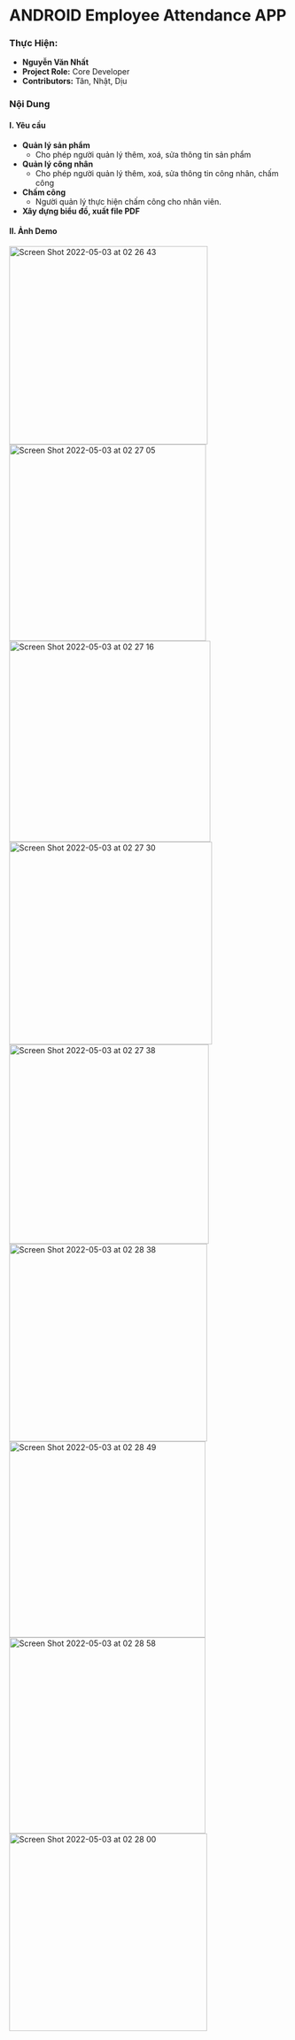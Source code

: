 # ANDROID Employee Attendance APP

### Thực Hiện:
- **Nguyễn Văn Nhất** 
- **Project Role:** Core Developer
- **Contributors:** Tân, Nhật, Dịu

### Nội Dung
#### I. Yêu cầu
- **Quản lý sản phẩm**
    - Cho phép người quản lý thêm, xoá, sửa thông tin sản phẩm
- **Quản lý công nhân**
    - Cho phép người quản lý thêm, xoá, sửa thông tin công nhân, chấm công
- **Chấm công**
    - Người quản lý thực hiện chấm công cho nhân viên.
- **Xây dựng biểu đồ, xuất file PDF** 

#### II. Ảnh Demo
<img width="358" alt="Screen Shot 2022-05-03 at 02 26 43" src="https://user-images.githubusercontent.com/87685010/166312267-bac8d309-534c-476e-aeb6-ccba4a53945c.png">
<img width="355" alt="Screen Shot 2022-05-03 at 02 27 05" src="https://user-images.githubusercontent.com/87685010/166312311-96c840e3-b3ce-4d7b-985c-9615aec99949.png">
<img width="363" alt="Screen Shot 2022-05-03 at 02 27 16" src="https://user-images.githubusercontent.com/87685010/166312339-48946404-9127-4274-a1b2-1ea8d75bea2b.png">
<img width="366" alt="Screen Shot 2022-05-03 at 02 27 30" src="https://user-images.githubusercontent.com/87685010/166312362-56f9e341-8b9c-4781-ac29-7753d9cd6038.png">
<img width="360" alt="Screen Shot 2022-05-03 at 02 27 38" src="https://user-images.githubusercontent.com/87685010/166312385-a295a1af-849d-460c-818b-1931c6a26296.png">
<img width="357" alt="Screen Shot 2022-05-03 at 02 28 38" src="https://user-images.githubusercontent.com/87685010/166312536-21a81a8f-3f25-468c-907b-6834717b91bb.png">
<img width="354" alt="Screen Shot 2022-05-03 at 02 28 49" src="https://user-images.githubusercontent.com/87685010/166312558-04481e72-a552-4c32-b36c-2cbf0d15a811.png">
<img width="354" alt="Screen Shot 2022-05-03 at 02 28 58" src="https://user-images.githubusercontent.com/87685010/166312588-c89b2b62-acbc-43e4-b227-1b770686bd6e.png">
<img width="357" alt="Screen Shot 2022-05-03 at 02 28 00" src="https://user-images.githubusercontent.com/87685010/166312437-93452fdf-1078-49bf-a388-b3dd70fe71df.png">
